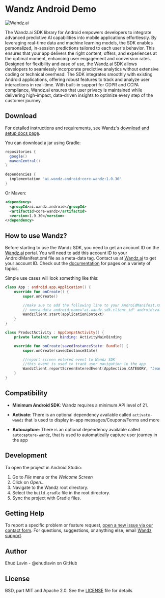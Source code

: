 Wandz Android Demo
==================

<img src="https://app.wandz.ai/assets/wandzLogoText-GmXTmWRx.svg" alt="Wandz.ai">

The Wandz.ai SDK library for Android empowers developers to integrate advanced predictive AI capabilities into mobile applications effortlessly. By leveraging real-time data and machine learning models, the SDK enables personalized, in-session predictions tailored to each user's behavior. This ensures that your app delivers the right content, offers, and experiences at the optimal moment, enhancing user engagement and conversion rates.
Designed for flexibility and ease of use, the Wandz.ai SDK allows developers to seamlessly incorporate predictive analytics without extensive coding or technical overhead. The SDK integrates smoothly with existing Android applications, offering robust features to track and analyze user interactions in real-time. With built-in support for GDPR and CCPA compliance, Wandz.ai ensures that user privacy is maintained while delivering high-impact, data-driven insights to optimize every step of the customer journey.

Download
--------
For detailed instructions and requirements, see Wandz's [download and setup docs page][1].

You can download a jar using Gradle:

```gradle
repositories {
  google()
  mavenCentral()
}

dependencies {
  implementation 'ai.wandz.android:core-wandz:1.0.30'
}
```

Or Maven:

```xml
<dependency>
  <groupId>ai.wandz.android</groupId>
  <artifactId>core-wandz</artifactId>
  <version>1.0.30</version>
</dependency>
```

How to use Wandz?
-------------------
Before starting to use the Wandz SDK, you need to get an account ID on the [Wandz.ai][2] portal. You will need to add this account ID to your AndroidManifest.xml file as a meta-data tag.
Contact us at [Wandz.ai][3] to get your account ID.
Check out the [documentation][4] for pages on a variety of topics.


Simple use cases will look something like this:

```kotlin
class App : android.app.Application() {
    override fun onCreate() {
        super.onCreate()

        //make sue to add the following line to your AndroidManifest.xml
        // <meta-data android:name="ai.wandz.sdk.client_id" android:value="%KEY_VALUE%" />
        WandzClient.start(applicationContext)
    }
}

class ProductActivity : AppCompatActivity() {
    private lateinit var binding: ActivityMainBinding

    override fun onCreate(savedInstanceState: Bundle?) {
        super.onCreate(savedInstanceState)

        //report screen entered event to Wandz SDK
        //this event is used to track user navigation in the app
        WandzClient.reportScreenEnteredEvent(AppSection.CATEGORY, "Jeans", this)
    }
}
```

Compatibility
-------------

* **Minimum Android SDK**: Wandz requires a minimum API level of 21.

* **Activate**: There is an optional dependency available called `activate-wandz` that is used to display in-app messages/Coupons/Forms and more
* **Autocapture**: There is an optional dependency available called `autocapture-wandz`, that is used to automatically capture user journey in the app

Development
-----------
To open the project in Android Studio:

1. Go to *File* menu or the *Welcome Screen*
2. Click on *Open...*
3. Navigate to the Wandz root directory.
4. Select the `build.gradle` file in the root directory.
5. Sync the project with Gradle files.

Getting Help
------------
To report a specific problem or feature request, [open a new issue via our contact form][5]. For questions, suggestions, or
anything else, email [Wandz support][6].

Author
------
Ehud Lavin - @ehudlavin on GitHub

License
-------
BSD, part MIT and Apache 2.0. See the [LICENSE][7] file for details.

[1]: https://wandz.ai
[2]: https://app.wandz.ai/login
[3]: https://wandz.ai/contact-us
[4]: https://wandz.ai/use-cases
[5]: https://wandz.ai/contact-us
[6]: mailto:support@wandz.ai
[7]: https://github.com/namogoo/wandz-android-sample/blob/main/LICENSE